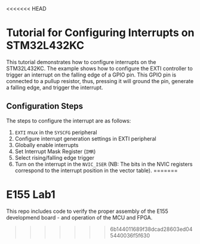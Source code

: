 <<<<<<< HEAD
# Tutorial for Configuring Interrupts on STM32L432KC

This tutorial demonstrates how to configure interrupts on the STM32L432KC.
The example shows how to configure the EXTI controller to trigger an interrupt on the falling edge of a GPIO pin.
This GPIO pin is connected to a pullup resistor, thus, pressing it will ground the pin, generate a falling edge, and trigger the interrupt.

## Configuration Steps

The steps to configure the interrupt are as follows:

1.   `EXTI` mux in the `SYSCFG` peripheral
2.   Configure interrupt generation settings in EXTI peripheral
3.   Globally enable interrupts
4.   Set Interrupt Mask Register (`IMR`)
5.   Select rising/falling edge trigger
6.   Turn on the interrupt in the `NVIC_ISER` (NB: The bits in the NVIC registers correspond to the interrupt position in the vector table).
=======
# E155 Lab1

This repo includes code to verify the proper assembly of the E155 developmend board - and operation of the MCU and FPGA.
>>>>>>> 6b144011689f38dcad28603ed045440036f5f630
